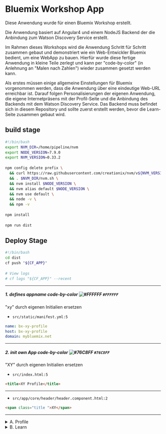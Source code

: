 # Bluemix Workshop App

Diese Anwendung wurde für einen Bluemix Workshop erstellt.

Die Anwendung basiert auf Angular4 und einem NodeJS Backend der die Anbindung zum Watson Discovery Service erstellt.

Im Rahmen dieses Workshops wird die Anwendung Schritt für Schritt zusammen gebaut und demonstriert wie ein Web-Entwickler Bluemix bedient, um eine WebApp zu bauen.
Hierfür wurde diese fertige Anwendung in kleine Teile zerlegt und kann per "code-by-color" (in Anlehnung an "Malen nach Zahlen") wieder zusammen gesetzt werden kann.

Als erstes müssen einige allgemeine Einstellungen für Bluemix vorgenommen werden, dass die Anwendung über eine eindeutige Web-URL erreichbar ist. Darauf folgen Personalisierungen der eigenen Anwendung, die eigene Internetpräsens mit der Profil-Seite und die Anbindung des Backends mit dem Watson Discovery Service. Das Backend muss befindet sich in diesem Repository und sollte zuerst erstellt werden, bevor die Learn-Seite zusammen gebaut wird.

## build stage

```bash
#!/bin/bash
export NVM_DIR=/home/pipeline/nvm
export NODE_VERSION=7.9.0
export NVM_VERSION=0.33.2

npm config delete prefix \
  && curl https://raw.githubusercontent.com/creationix/nvm/v${NVM_VERSION}/install.sh | sh \
  && . $NVM_DIR/nvm.sh \
  && nvm install $NODE_VERSION \
  && nvm alias default $NODE_VERSION \
  && nvm use default \
  && node -v \
  && npm -v

npm install

npm run dist
```

## Deploy Stage

```bash
#!/bin/bash
cd dist
cf push "${CF_APP}"

# View logs
# cf logs "${CF_APP}" --recent
```

- - - -


##### 1. defines appname code-by-color ![#FFFFFF](https://placehold.it/15/FAFAFA/000000?text=+) `#FFFFFF`
"xy" durch eigenen Initialien ersetzen
- `src/static/manifest.yml:5`
```yml
name: bx-xy-profile
host: bx-xy-profile
domain: mybluemix.net
```
- - - -


##### 2. init own App code-by-color  ![#76C8FF](https://placehold.it/15/76C8FF/000000?text=+) `#76C8FF`
"XY" durch eigenen Initialien ersetzen
- `src/index.html:5`
```html
<title>XY Profile</title>
```
- - - -

- `src/app/core/header/header.component.html:2`
```html
<span class="title ">XY</span>
```
- - - -


<details>
<summary>A. Profile</summary>
<p>

![#1A1862](https://placehold.it/15/1A1862/000000?text=+)
![#0F0842](https://placehold.it/15/0F0842/000000?text=+)
![#140956](https://placehold.it/15/140956/000000?text=+)
![#362F9F](https://placehold.it/15/362F9F/000000?text=+)
![#1BA3FF](https://placehold.it/15/1BA3FF/000000?text=+)

##### 1. inserts own profile picture code-by-color  ![#1A1862](https://placehold.it/15/1A1862/000000?text=+) `#1A1862`
- `src/assets/img/profile_pic.jpg`
![profile_pic](src/assets/img/profile_pic.jpg)
- - - -


##### 2. adds profile description code-by-color  ![#0F0842](https://placehold.it/15/0F0842/000000?text=+) `#0F0842`
- `src/app/pages/profile.component.html:7`
```html
<p><strong>Shiba Inu</strong></p>
<md-divider></md-divider>
<p><i>
  The Shiba Inu is the smallest of the six original and distinct spitz breeds of dog from Japan.
  A small, agile dog that copes very well with mountainous terrain, the Shiba Inu was originally bred for hunting.
</i></p>
```
- - - -


##### 3. adds education code-by-color  ![#140956](https://placehold.it/15/140956/000000?text=+) `#140956`
- `src/app/pages/profile.component.ts:11`

```javascript
schools = [
  {
    name: 'Generic School',
    start: new Date('2003-09-01'),
    end: new Date('2009-07-01'),
  },
  {
    name: 'Generic High School',
    start: new Date('2009-09-01'),
    end: new Date('2012-06-01'),
  },
  {
    name: 'Generic Univeristy',
    start: new Date('2012-09-01'),
    end: new Date(),
  }
];
```
- - - -

- `src/app/pages/profile.component.html:28`
```html
<md-list-item *ngFor="let school of schools">
  <md-icon md-list-icon class="mat-list-icon">school</md-icon>
  <h4 md-line>{{school.name}}</h4>
  <p md-line class="text-wrap"> {{school.start | date:'MM/yyyy'}} - {{school.end | date:'MM/yyyy'}}</p>
</md-list-item>
```
- - - -



##### 4. adds jobs code-by-color ![#362F9F](https://placehold.it/15/362F9F/000000?text=+) `362F9F`
- `src/app/pages/profile.component.ts:30`

```javascript
works = [
  {
    name: 'Generic Internship',
    role: 'Director of Fundom (and Planner)',
    start: new Date('2007-11-26'),
    end: new Date('2007-11-30'),
  },
  {
    name: 'Generic Company',
    role: 'Key Account Manager Facility Management',
    start: new Date('2015-02-08'),
    end: new Date('2016-02-08'),
  },
  {
    name: 'IBM Deutschland GmbH',
    role: 'Bluemix Software Developer',
    start: new Date('2016-02-08'),
    end: new Date(),
  }
];
```
- - - -

- `src/app/pages/profile.component.html:38`
```html
<md-list-item *ngFor="let job of works">
  <md-icon md-list-icon class="mat-list-icon">work</md-icon>
  <h4 md-line>{{job.name}}</h4>
  <i md-line class="text-wrap">{{job.role}}</i>
  <p md-line class="text-wrap"> {{job.start | date:'MM/yyyy'}} - {{job.end | date:'MM/yyyy'}} </p>
</md-list-item>
```
- - - -


##### 5. adds skills code-by-color ![#1BA3FF](https://placehold.it/15/1BA3FF/000000?text=+) `1BA3FF`
- `src/app/pages/profile.component.ts:52`
```javascript
skills = [
  {
    name: 'Problem Solving',
    score: 99,
  },
  {
    name: 'Luck',
    score: 7,
  },
  {
    name: 'Wisdom',
    score: 42,
  },
  {
    name: 'Bluemix',
    score: 4,
  },
  {
    name: 'Teamwork',
    score: 1+2,
  },
  {
    name: 'Power',
    score: 9000+1,
  },
  {
    name: 'Jokes',
    score: -1,
  },
]
```
- - - -


- `src/app/pages/profile.component.html:49`

```html
<md-card fxFlex="100%" class="margin">
  <md-card-header>
    <div md-card-avatar class="star-header"></div>
    <md-card-title>Skills</md-card-title>
    <md-card-subtitle>Kenntnisse</md-card-subtitle>
  </md-card-header>
  <md-card-content>
        <span class="skill" *ngFor="let skill of skills" fxLayout="row" fxLayoutAlign="space-between center">
          <label>
            {{skill.name}}
          </label>
          <md-input-container class="margin">
            <input mdInput align="right" type="number" style="text-align: right;" disabled value="{{skill.score}}">
          </md-input-container>
          <md-slider min="1" max="5" step="0.1" onTouched="" change="" color="primary" value="{{skill.score}}"
                     thumbLabel tickInterval="0.1" mdTooltipPosition="before" mdTooltip="{{skill.score}}" disabled="">
          </md-slider>
        </span>
  </md-card-content>
</md-card>
```
- - - -

</p>
</details>

<details>
<summary>B. Learn</summary>
<p>

![#7F1C7D](https://placehold.it/15/7F1C7D/000000?text=+)
![#AB1A86](https://placehold.it/15/AB1A86/000000?text=+)
![#3B0256](https://placehold.it/15/3B0256/000000?text=+)


##### 1. init DataService code-by-color ![#7F1C7D](https://placehold.it/15/7F1C7D/000000?text=+) `7F1C7D`

- `src/app/shared/services/data.service.js:9`
```javascript
private dataURL = 'https://'+'<your_discovery_backend>'+'.mybluemix.net/api/query';  // URL to web api
// private dataURL = 'http://localhost:6000/api/query';
```
- - - -

- `src/app/pages/learn.component.js:2`
```javascript
import { DataService } from '../shared/services/data.service';
```
- - - -


- `src/app/pages/learn.component.js:21`
```javascript
private dataService: DataService,
```
- - - -



##### 2. adds discovery query to frontend code-by-color ![#AB1A86](https://placehold.it/15/AB1A86/000000?text=+) `AB1A86`

- `src/app/pages/learn.component.js:24`

```javascript
queryData(requestString: string): void {
  // check if request string is not empty
  if(requestString !== "") {
    this.results = [];
    this.discoverySpinner = true;
    console.log(requestString);
    this.dataService.query(requestString).then(data => {
      console.log(data);
      data.results.forEach(result => {
        result.html = result.html.split('<body>')[1];
        result.html = result.html.split('</body>')[0];

        if(result.highlight.hasOwnProperty('html')) {
          result.highlight.html.forEach(highlight => {
            // fix split line-break marks
            highlight = highlight.split(/(?:<br\/>|<br)/g).join('<br/>');
            // mark highlight paragraphs in document
            let text = highlight.split('<em>').join('');
            text = text.split('</em>').join('');
            let textIndex = result.html.indexOf(text);
            if (textIndex > 0) {
              highlight.split('').join('');
              let html = result.html.slice(0, textIndex) + '<mark>' + highlight + '</mark>' + result.html.slice(textIndex + text.length);
              result.html = html;
            }
            // check highlight paragraphs in document
            let xss = new RegExp("<(?!br\/>|mark>|\/|p>|em>)");
            if (xss.test(result.html)) {
              console.warn(result.html);
            }
          })
        }
      });
      // show results in frontend
      this.discoverySpinner = false;
      this.results = data.results;
    });
  }
}
```
- - - -

- `src/app/pages/learn.component.html:6`
```html
<input mdInput (keyup.enter)="queryData(requestString.value); requestString.value=''" placeholder="Request"
       #requestString/>
<button md-icon-button mdSuffix (click)="queryData(requestString.value); requestString.value=''">
  <md-icon>send</md-icon>
</button>
```
- - - -

- `src/app/pages/learn.component.html:33`
```html
<div fxFlex *ngFor="let result of results">
  <md-card class="margin">
    <md-card-header>
      <md-card-title><strong>{{result.extracted_metadata.title}}</strong></md-card-title>
      <md-card-subtitle>
        <md-card-subtitle *ngIf="result.highlight['enriched_text.categories.label']">
          <md-chip-list>
            <md-chip style="margin: 1px;"
                     *ngFor="let topic of result.highlight['enriched_text.categories.label']"
                     [innerHTML]="topic"></md-chip>
          </md-chip-list>
        </md-card-subtitle>
      </md-card-subtitle>
    </md-card-header>
    <md-card-content>
      <md-tab-group>
        <md-tab label="Highlights">
          <md-list fxFlex>
            <div fxFlex>
              <p md-line *ngFor="let highlight of result.highlight.text" class=" text-wrap">
                ... <span [innerHTML]="highlight"></span> ...
              </p>
            </div>
          </md-list>
        </md-tab>
        <md-tab label="Full Document">
          <md-list fxFlex>
            <div fxFlex class="document" [innerHTML]="result.html"></div>
          </md-list>
        </md-tab>
      </md-tab-group>
    </md-card-content>
  </md-card>
</div>
```
- - - -


##### 3. adds data-topics code-by-colors ![#3B0256](https://placehold.it/15/3B0256/000000?text=+) `3B0256`
- `src/app/pages/learn.component.ts:67`
```javascript
this.dataService.query(
  {filter:"enriched_text.categories:(score>0.8)",aggregation:"term(enriched_text.categories.label,count:99)",count:999}).then(data => {
    this.topics = data.aggregations[0].results
  })
```
  - `src/app/pages/learn.component.html:22`
```html
  <md-card-subtitle>
    <md-chip-list>
      <md-chip style="margin: 1px;" *ngFor="let topic of topics">{{topic.key}}</md-chip>
    </md-chip-list>
  </md-card-subtitle>
```
</p>
</details>
